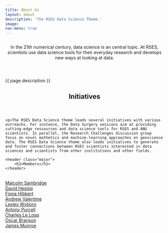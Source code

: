 ```yaml
---
title: About Us
layout: about
description: 'The RSES Data Science Theme.'
image:
nav-menu: true
---
```


<section id="banner" class="style2">
  <div class="inner">
  <span class="image">
  <img src="{{ site.baseurl }}/%7B%7B%20page.image%20%7D%7D" alt="">
</span>
  <header class="major">

In the 21th numerical century, data science is an central topic. At RSES, scientists use data science tools for their everyday research and develops new ways at looking at data.

</header>
  <div class="content">

{{ page.description }}

</div>
</div>
</section>

<div id="main">
  <section id="one">
  <div class="inner">
	<header class="major">
		<h2>Initiatives</h2>
	</header>
	
	<p>The RSES Data Science theme leads several initiatives with various outreachs. For instance, the Data Surgery sessions aim at providing cutting-edge ressources and data science tools for RSES and ANU scientists. In parallel, the Research Challenges discussion group focus on novel mathetics and machine-learning approaches on geoscience data. The RSES Data Science theme also leads initiatives to generate and foster connections between RSES scientists interested in data sciences and scientists from other institutions and other fields.
	
	<header class="major">
		<h2>Members</h2>
	</header>

<br><a href="http://rses.anu.edu.au/~malcolm/">Malcolm Sambridge</a>
<br><a href="http://rses.anu.edu.au/people/david-heslop">David Heslop</a>
<br><a href="http://rses.anu.edu.au/people/fiona-hibbert">Fiona Hibbert</a>
<br><a href="http://rses.anu.edu.au/~andrewv/">Andrew Valentine</a>
<br><a href="https://researchers.anu.edu.au/researchers/wyborn-lai">Lesley Wyborn</a>
<br><a href="http://rses.anu.edu.au/people/anthony-purcell">Antony Purcell</a>
<br><a href="http://rses.anu.edu.au/people/charles-le-losq">Charles Le Losq</a>
<br><a href="http://rses.anu.edu.au/people/oscar-branson">Oscar Branson</a>
<br><a href="http://www.physics.mun.ca/~jmunroe/">James Munroe</a>

</div>
</section>
